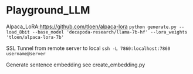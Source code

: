 # Playground_LLM

Alpaca_LoRA:https://github.com/tloen/alpaca-lora
```python generate.py --load_8bit --base_model 'decapoda-research/llama-7b-hf' --lora_weights 'tloen/alpaca-lora-7b'```

SSL Tunnel from remote server to local
```ssh -L 7860:localhost:7860 username@server```

Generate sentence embedding
see create_embedding.py
